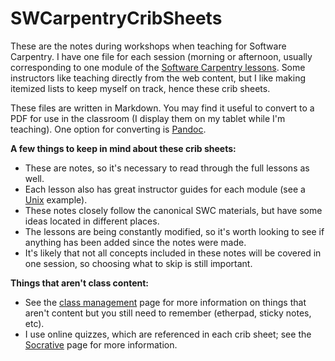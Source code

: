 # SWCarpentryCribSheets

These are the notes during workshops when teaching for Software Carpentry. I have one file for each session (morning or afternoon, usually corresponding to one module of the [Software Carpentry lessons](http://software-carpentry.org/lessons.html). Some instructors like teaching directly from the web content, but I like making itemized lists to keep myself on track, hence these crib sheets.

These files are written in Markdown. You may find it useful to convert to a PDF for use in the classroom (I display them on my tablet while I'm teaching). One option for converting is [Pandoc](http://pandoc.org).

**A few things to keep in mind about these crib sheets:**
* These are notes, so it's necessary to read through the full lessons as well.
* Each lesson also has great instructor guides for each module (see a [Unix](http://swcarpentry.github.io/shell-novice/instructors.html) example). 
* These notes closely follow the canonical SWC materials, but have some ideas located in different places.
* The lessons are being constantly modified, so it's worth looking to see if anything has been added since the notes were made.
* It's likely that not all concepts included in these notes will be covered in one session, so choosing what to skip is still important.

**Things that aren't class content:**
* See the [class management](http://github.com/k8hertweck/SWCarpentryCribSheets/ClassManagement.md) page for more information on things that aren't content but you still need to remember (etherpad, sticky notes, etc).
* I use online quizzes, which are referenced in each crib sheet; see the [Socrative](http://github.com/k8hertweck/SWCarpentryCribSheets/Socrative.md) page for more information.
